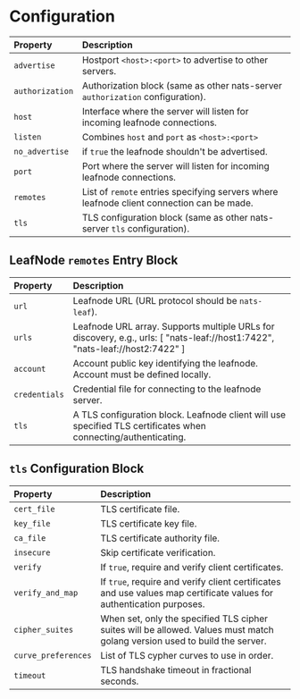 # Configuration

| Property | Description |
| :--- | :--- |
| `advertise` | Hostport `<host>:<port>` to advertise to other servers. |
| `authorization` | Authorization block \(same as other nats-server `authorization` configuration\). |
| `host` | Interface where the server will listen for incoming leafnode connections. |
| `listen` | Combines `host` and `port` as `<host>:<port>` |
| `no_advertise` | if `true` the leafnode shouldn't be advertised. |
| `port` | Port where the server will listen for incoming leafnode connections. |
| `remotes` | List of `remote` entries specifying servers where leafnode client connection can be made. |
| `tls` | TLS configuration block \(same as other nats-server `tls` configuration\). |

## LeafNode `remotes` Entry Block

| Property | Description |
| :--- | :--- |
| `url` | Leafnode URL \(URL protocol should be `nats-leaf`\). |
| `urls` | Leafnode URL array. Supports multiple URLs for discovery, e.g., urls: \[ "nats-leaf://host1:7422", "nats-leaf://host2:7422" \] |
| `account` | Account public key identifying the leafnode. Account must be defined locally. |
| `credentials` | Credential file for connecting to the leafnode server. |
| `tls` | A TLS configuration block. Leafnode client will use specified TLS certificates when connecting/authenticating. |

## `tls` Configuration Block

| Property | Description |
| :--- | :--- |
| `cert_file` | TLS certificate file. |
| `key_file` | TLS certificate key file. |
| `ca_file` | TLS certificate authority file. |
| `insecure` | Skip certificate verification. |
| `verify` | If `true`, require and verify client certificates. |
| `verify_and_map` | If `true`, require and verify client certificates and use values map certificate values for authentication purposes. |
| `cipher_suites` | When set, only the specified TLS cipher suites will be allowed. Values must match golang version used to build the server. |
| `curve_preferences` | List of TLS cypher curves to use in order. |
| `timeout` | TLS handshake timeout in fractional seconds. |

